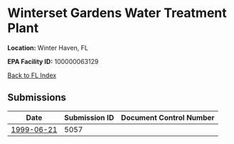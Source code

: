 # Winterset Gardens Water Treatment Plant

**Location:** Winter Haven, FL

**EPA Facility ID:** 100000063129

[Back to FL Index](../../index.md)

## Submissions

| Date | Submission ID | Document Control Number |
|------|--------------|-------------------------|
| [1999-06-21](submissions/5057.md) | 5057 |  |
